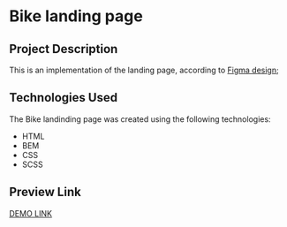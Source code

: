 # Bike landing page

## Project Description
This is an implementation of the landing page, according to [Figma design](https://www.figma.com/file/NZQAIydtHo5QkINyGLHNcq/BIKE-New-Version?node-id=0%3A1&mode=dev);


## Technologies Used
The Bike landinding page was created using the following technologies:
- HTML
- BEM
- CSS
- SCSS

## Preview Link
[DEMO LINK](https://izzetyusufov.github.io/Bike-landing/)
